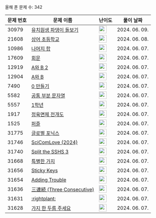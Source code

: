 올해 푼 문제 수: 342

| 문제 번호 | 문제 이름 | 난이도 | 풀이 날짜 |
| --- | --- | --- | --- |
| 30979 | [유치원생 파댕이 돌보기](https://www.acmicpc.net/problem/30979) | <img height="25px" width="25px=" src="https://static.solved.ac/tier_small/2.svg"/> | 2024. 06. 09.  |
| 21608 | [상어 초등학교](https://www.acmicpc.net/problem/21608) | <img height="25px" width="25px=" src="https://static.solved.ac/tier_small/11.svg"/> | 2024. 06. 08.  |
| 10986 | [나머지 합](https://www.acmicpc.net/problem/10986) | <img height="25px" width="25px=" src="https://static.solved.ac/tier_small/13.svg"/> | 2024. 06. 07.  |
| 17609 | [회문](https://www.acmicpc.net/problem/17609) | <img height="25px" width="25px=" src="https://static.solved.ac/tier_small/11.svg"/> | 2024. 06. 07.  |
| 12919 | [A와 B 2](https://www.acmicpc.net/problem/12919) | <img height="25px" width="25px=" src="https://static.solved.ac/tier_small/11.svg"/> | 2024. 06. 07.  |
| 12904 | [A와 B](https://www.acmicpc.net/problem/12904) | <img height="25px" width="25px=" src="https://static.solved.ac/tier_small/11.svg"/> | 2024. 06. 07.  |
| 7490 | [0 만들기](https://www.acmicpc.net/problem/7490) | <img height="25px" width="25px=" src="https://static.solved.ac/tier_small/11.svg"/> | 2024. 06. 07.  |
| 5582 | [공통 부분 문자열](https://www.acmicpc.net/problem/5582) | <img height="25px" width="25px=" src="https://static.solved.ac/tier_small/11.svg"/> | 2024. 06. 07.  |
| 5557 | [1학년](https://www.acmicpc.net/problem/5557) | <img height="25px" width="25px=" src="https://static.solved.ac/tier_small/11.svg"/> | 2024. 06. 07.  |
| 1917 | [정육면체 전개도](https://www.acmicpc.net/problem/1917) | <img height="25px" width="25px=" src="https://static.solved.ac/tier_small/15.svg"/> | 2024. 06. 07.  |
| 1525 | [퍼즐](https://www.acmicpc.net/problem/1525) | <img height="25px" width="25px=" src="https://static.solved.ac/tier_small/14.svg"/> | 2024. 06. 07.  |
| 31775 | [글로벌 포닉스](https://www.acmicpc.net/problem/31775) | <img height="25px" width="25px=" src="https://static.solved.ac/tier_small/2.svg"/> | 2024. 06. 07.  |
| 31746 | [SciComLove (2024)](https://www.acmicpc.net/problem/31746) | <img height="25px" width="25px=" src="https://static.solved.ac/tier_small/2.svg"/> | 2024. 06. 07.  |
| 31740 | [Split the SSHS 3](https://www.acmicpc.net/problem/31740) | <img height="25px" width="25px=" src="https://static.solved.ac/tier_small/12.svg"/> | 2024. 06. 07.  |
| 31668 | [특별한 가지](https://www.acmicpc.net/problem/31668) | <img height="25px" width="25px=" src="https://static.solved.ac/tier_small/2.svg"/> | 2024. 06. 07.  |
| 31656 | [Sticky Keys](https://www.acmicpc.net/problem/31656) | <img height="25px" width="25px=" src="https://static.solved.ac/tier_small/2.svg"/> | 2024. 06. 07.  |
| 31654 | [Adding Trouble](https://www.acmicpc.net/problem/31654) | <img height="25px" width="25px=" src="https://static.solved.ac/tier_small/1.svg"/> | 2024. 06. 07.  |
| 31636 | [三連続 (Three Consecutive)](https://www.acmicpc.net/problem/31636) | <img height="25px" width="25px=" src="https://static.solved.ac/tier_small/2.svg"/> | 2024. 06. 07.  |
| 31631 | [:rightplant:](https://www.acmicpc.net/problem/31631) | <img height="25px" width="25px=" src="https://static.solved.ac/tier_small/13.svg"/> | 2024. 06. 07.  |
| 31628 | [가지 한 두름 주세요](https://www.acmicpc.net/problem/31628) | <img height="25px" width="25px=" src="https://static.solved.ac/tier_small/3.svg"/> | 2024. 06. 07.  |
